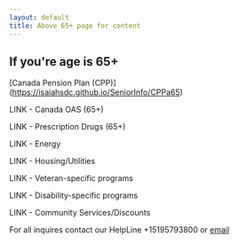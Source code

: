 ```yaml
---
layout: default
title: Above 65+ page for content
---
```


## If you're age is 65+

[Canada Pension Plan (CPP)] (https://isaiahsdc.github.io/SeniorInfo/CPPa65)

LINK - Canada OAS (65+)

LINK - Prescription Drugs (65+)

LINK - Energy

LINK - Housing/Utilities

LINK - Veteran-specific programs

LINK - Disability-specific programs

LINK - Community Services/Discounts


For all inquires contact our HelpLine +15195793800 or [email](mailto:info@waterlooregion.org)
